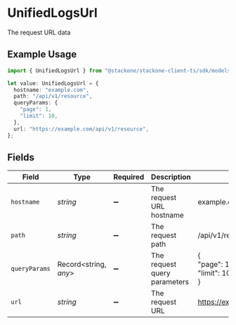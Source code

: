 # UnifiedLogsUrl

The request URL data

## Example Usage

```typescript
import { UnifiedLogsUrl } from "@stackone/stackone-client-ts/sdk/models/shared";

let value: UnifiedLogsUrl = {
  hostname: "example.com",
  path: "/api/v1/resource",
  queryParams: {
    "page": 1,
    "limit": 10,
  },
  url: "https://example.com/api/v1/resource",
};
```

## Fields

| Field                               | Type                                | Required                            | Description                         | Example                             |
| ----------------------------------- | ----------------------------------- | ----------------------------------- | ----------------------------------- | ----------------------------------- |
| `hostname`                          | *string*                            | :heavy_minus_sign:                  | The request URL hostname            | example.com                         |
| `path`                              | *string*                            | :heavy_minus_sign:                  | The request path                    | /api/v1/resource                    |
| `queryParams`                       | Record<string, *any*>               | :heavy_minus_sign:                  | The request query parameters        | {<br/>"page": 1,<br/>"limit": 10<br/>} |
| `url`                               | *string*                            | :heavy_minus_sign:                  | The request URL                     | https://example.com/api/v1/resource |